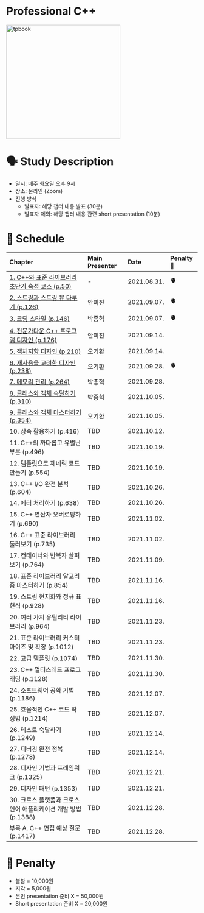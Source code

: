 # Professional C++

<img src="https://media.wiley.com/product_data/coverImage300/06/11196954/1119695406.jpg" alt="tpbook" width="300"/>

# 🗣️ Study Description

- 일시: 매주 화요일 오후 9시
- 장소: 온라인 (Zoom)
- 진행 방식
    - 발표자: 해당 챕터 내용 발표 (30분)
    - 발표자 제외: 해당 챕터 내용 관련 short presentation (10분)

# 📜 Schedule

| Chapter | Main Presenter | Date | Penalty 💸 | 
| :------ | :------------- | :--- | :--------- |
| [1. C++와 표준 라이브러리 초단기 속성 코스 (p.50)](chapter1)  | - | 2021.08.31. |     🫀 |
| [2. 스트링과 스트링 뷰 다루기 (p.126)](chapter2)            | 안미진 | 2021.09.07. | 🫀 |
| [3. 코딩 스타일 (p.146)](chapter3)                      | 박종혁 | 2021.09.07. | 🫀 |
| [4. 전문가다운 C++ 프로그램 디자인 (p.176)](chapter4)      | 안미진 | 2021.09.14. | |
| [5. 객체지향 디자인 (p.210)](chapter5)                   | 오기환 | 2021.09.14. | |
| [6. 재사용을 고려한 디자인 (p.238)](chapter6)              | 오기환 | 2021.09.28. | 🫀 |
| [7. 메모리 관리 (p.264)](chapter7)                      | 박종혁 | 2021.09.28. | |
| [8. 클래스와 객체 숙달하기 (p.310)](chapter8)              | 박종혁 | 2021.10.05. | |
| [9. 클래스와 객체 마스터하기 (p.354)](chapter9)             | 오기환 | 2021.10.05. | |
| 10. 상속 활용하기 (p.416)                    | TBD | 2021.10.12. | |
| 11. C++의 까다롭고 유별난 부분 (p.496)         | TBD | 2021.10.19. | |
| 12. 템플릿으로 제네릭 코드 만들기 (p.554)        | TBD | 2021.10.19. | |
| 13. C++ I/O 완전 분석 (p.604)               | TBD | 2021.10.26. | |
| 14. 에러 처리하기 (p.638)                    | TBD | 2021.10.26. | |
| 15. C++ 연산자 오버로딩하기 (p.690)           | TBD | 2021.11.02. | |
| 16. C++ 표준 라이브러리 둘러보기 (p.735)       | TBD | 2021.11.02. | |
| 17. 컨테이너와 반복자 살펴보기 (p.764)          | TBD | 2021.11.09. | |
| 18. 표준 라이브러리 알고리즘 마스터하기 (p.854)   | TBD | 2021.11.16. | |
| 19. 스트링 현지화와 정규 표현식 (p.928)         | TBD | 2021.11.16. | |
| 20. 여러 가지 유틸리티 라이브러리 (p.964)       | TBD | 2021.11.23. | |
| 21. 표준 라이브러리 커스터마이즈 및 확장 (p.1012) | TBD | 2021.11.23. | |
| 22. 고급 템플릿 (p.1074)                    | TBD | 2021.11.30. | |
| 23. C++ 멀티스레드 프로그래밍 (p.1128)        | TBD | 2021.11.30. | |
| 24. 소프트웨어 공학 기법 (p.1186)             | TBD | 2021.12.07. | |
| 25. 효율적인 C++ 코드 작성법 (p.1214)         | TBD | 2021.12.07. | |
| 26. 테스트 숙달하기 (p.1249)                 | TBD | 2021.12.14. | |
| 27. 디버깅 완전 정복 (p.1278)                 | TBD | 2021.12.14. | |
| 28. 디자인 기법과 프레임워크 (p.1325)         | TBD | 2021.12.21. | |
| 29. 디자인 패턴 (p.1353)                  | TBD | 2021.12.21. | |
| 30. 크로스 플랫폼과 크로스 언어 애플리케이션 개발 방법 (p.1388) | TBD | 2021.12.28. | |
| 부록 A. C++ 면접 예상 질문 (p.1417)           | TBD | 2021.12.28. | |

# 💸 Penalty

- 불참 = 10,000원
- 지각 = 5,000원
- 본인 presentation 준비 X = 50,000원
- Short presentation 준비 X = 20,000원
